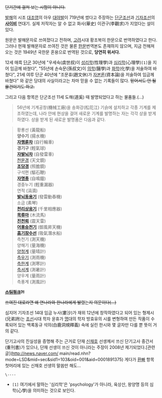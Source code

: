 <del>단기간에 걸쳐 보는 시험이 아니다.</del>

[발해](%EB%B0%9C%ED%95%B4.md)의 시조 [대조영](%EB%8C%80%EC%A1%B0%EC%98%81.md)의
아우 [대야발](%EB%8C%80%EC%95%BC%EB%B0%9C.md)이 719년에 썼다고 주장하는
[단군조선](%EB%8B%A8%EA%B5%B0%EC%A1%B0%EC%84%A0.md)과
[기자조선](%EA%B8%B0%EC%9E%90%EC%A1%B0%EC%84%A0.md)의
**[사이비](%EC%82%AC%EC%9D%B4%EB%B9%84%20%EC%97%AD%EC%82%AC.md)** 연대기. 실제 저작자는
알 수 없고 화사(華史) 이관구(李觀求)가 지었다는 설이 있다.

원문은 발해문자로 쓰여졌다고 전하며, [고려](%EA%B3%A0%EB%A0%A4.md)시대 황조복이 한문으로 번역하였다고 한다. 그러나
현재 발해문자로 쓰여진 것은 물론 [한문](%ED%95%9C%EB%AC%B8.md)번역본도 존재하지 않으며, 지금 전해져 오는 것은
1949년 국한문 혼용으로 번역된 것으로, **당연히 위서다.**

12세 매륵 [단군](%EB%8B%A8%EA%B5%B0.md) 30년에 "우세숙(虞世叔)이
[성리학](%EC%84%B1%EB%A6%AC%ED%95%99.md)(性理學)과
[심리학](%EC%8B%AC%EB%A6%AC%ED%95%99.md)(心理學)`[1]`을 지어 임금께 바쳤다", "55년에
손숙문(孫叔文)이 [의학](%EC%9D%98%ED%95%99.md)(醫學)과
[화학](%ED%99%94%ED%95%99.md)(化學)을 저술하여 바쳤다", 21세 여루 단군 40년에 "조문휴(趙文休)가
[자본론](%EC%9E%90%EB%B3%B8%EB%A1%A0.md)(資本論)을 저술하여 임금께 바쳤다" 와 같은 당대의 사실이라고는
차마 믿을 수 없는 기록들이 많다. <del>믿어서도 안 될 물건이기도 하고.</del>

그리고 다음 항목은 단군조선 11세 도해(道奚) 때 발명되었다고 하는 물품들.(…)

> 56년에 기계공창(機械工廠)을 송화강(松花江) 기슭에 설치하고 각종 기계를 제조하였는데, 나라 안에 현상을 걸어 새로운 기계를 발명하는
자는 각각 상을 받게 하였다. 상을 받게 된 새로운 발명품은 다음과 같다.  

>

> 황룡선 (黃龍船)  
**양수기** (揚水機)  
**[자행륜차](%EC%9E%90%EB%8F%99%EC%B0%A8.md)** (自行輪車)  
**경기구** (輕氣球)  
**[자발뇌차](%EA%B8%B0%EC%B0%A8.md)** (自發雷車)  
[천문경](%EB%A7%9D%EC%9B%90%EA%B2%BD.md) (天文鏡)  
**[조담경](X%EC%84%A0.md)** (照膽鏡)  
구석편 (驅石鞭)  
**[자명종](%EC%8B%9C%EA%B3%84.md)** (自鳴鐘)  
경중누기 (輕重漏器)  
연적 (涓滴)  
**[발뇌동용기](%EB%8C%80%ED%8F%AC.md)** (發雷動舂機)  
소금 (素琴)  
**[천리상응기](%EC%A0%84%ED%99%94%EA%B8%B0.md)** (千里相應器)  
**[목류마](%EB%AA%A9%EC%9A%B0%20%EC%9C%A0%EB%A7%88.md)** (木流馬)  
**[진천뢰](%EB%B9%84%EA%B2%A9%EC%A7%84%EC%B2%9C%EB%A2%B0.md)** (震天雷)  
**[어풍승천기](%EB%B9%84%ED%96%89%EA%B8%B0.md)** (御風昇天機)  
**[흡기잠수선](%EC%9E%A0%EC%88%98%ED%95%A8.md)** (吸氣潛水船)  
측천기 (測天機)  
양해기 (量海機)  
[양청계](%EA%B8%B0%EC%83%81%EC%B2%AD.md) (量晴計)  
[측우기](%EC%B8%A1%EC%9A%B0%EA%B8%B0.md) (測雨機)  
[측한계](%EC%98%A8%EB%8F%84%EA%B3%84.md) (測寒計)  
[측서계](%EC%98%A8%EB%8F%84%EA%B3%84.md) (測暑計)  
양우계 (量雨計)  
측풍계 (測風計)

<del>**[스팀펑크](%EC%8A%A4%ED%8C%80%ED%8E%91%ED%81%AC.md)?!**</del>

<del>쓰여진 대로라면 왜 연나라와 한나라에게 발렸는지 의문이다(...)</del>

심지어 기자조선 14대 임금 누사(婁沙)가 재위 12년에 창작하였다고 되어 있는 형제시(兄弟詩)는
[조선](%EC%A1%B0%EC%84%A0.md)시대 학자 윤휴가 [명](%EB%AA%85.md)대의 학자 방효유의 시를 변형하여
만든 작품이 수록되어 있는 백록동규 석의(白鹿洞規釋義) 속에 실린 한시와 몇 글자만 다를 뿐 뜻이 거의 같다.

단기고사의 진실성을 증명해 주는 근거로 단재 [신채호](%EC%8B%A0%EC%B1%84%ED%98%B8.md) 선생께서 쓰신 단기고사
중간서(重刊書)가 있으나, 단재 선생이 쓰신 것이 아니라는 주장이 2008년 제기되었다.[관련 글](http://news.naver.com/
main/read.nhn?mode=LSD&mid=sec&sid1=103&oid=001&aid=0001891375) 게다가
[환빠](%ED%99%98%EB%B9%A0.md) 항목 첫머리에 있는 신채호 선생의 말씀만 해도...

`\----`

  * `[1]` 여기에서 말하는 '심리학'은 'psychology'가 아니라, 육상산, 왕양명 등의 심학(心學)을 의미하는 것으로 보인다.

